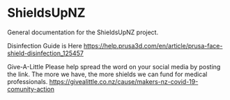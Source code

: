 # ShieldsUpNZ
General documentation for the ShieldsUpNZ project.

Disinfection Guide is Here
https://help.prusa3d.com/en/article/prusa-face-shield-disinfection_125457

Give-A-Little
Please help spread the word on your social media by posting the link. The more we have, the more shields we can fund for medical professionals.
https://givealittle.co.nz/cause/makers-nz-covid-19-comunity-action